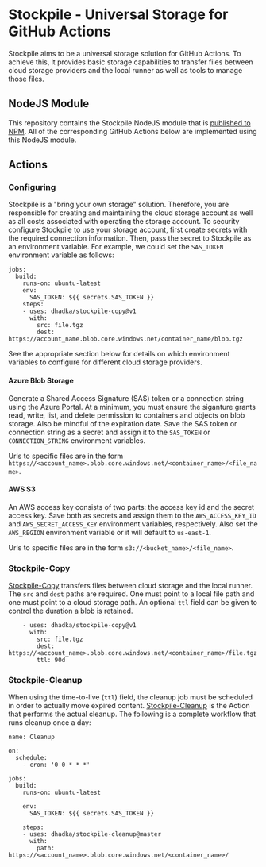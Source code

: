 # Stockpile - Universal Storage for GitHub Actions

Stockpile aims to be a universal storage solution for GitHub Actions.  To achieve this, it provides basic storage
capabilities to transfer files between cloud storage providers and the local runner as well as tools to manage
those files.

## NodeJS Module

This repository contains the Stockpile NodeJS module that is [published to NPM](http://npmjs.com/package/gh-stockpile).
All of the corresponding GitHub Actions below are implemented using this NodeJS module.

## Actions

### Configuring

Stockpile is a "bring your own storage" solution.  Therefore, you are responsible for creating and maintaining the
cloud storage account as well as all costs associated with operating the storage account.  To security configure
Stockpile to use your storage account, first create secrets with the required connection information.  Then,
pass the secret to Stockpile as an environment variable.  For example, we could set the `SAS_TOKEN` environment
variable as follows:

```
jobs:
  build:
    runs-on: ubuntu-latest
    env:
      SAS_TOKEN: ${{ secrets.SAS_TOKEN }}
    steps:
    - uses: dhadka/stockpile-copy@v1
      with:
        src: file.tgz
        dest: https://account_name.blob.core.windows.net/container_name/blob.tgz
```

See the appropriate section below for details on which environment variables to configure for different cloud
storage providers.

#### Azure Blob Storage

Generate a Shared Access Signature (SAS) token or a connection string using the Azure Portal.  At a minimum, you
must ensure the siganture grants read, write, list, and delete permission to containers and objects on blob storage.
Also be mindful of the expiration date.  Save the SAS token or connection string as a secret and assign it to the
`SAS_TOKEN` or `CONNECTION_STRING` environment variables.

Urls to specific files are in the form `https://<account_name>.blob.core.windows.net/<container_name>/<file_name>`.

#### AWS S3

An AWS access key consists of two parts: the access key id and the secret access key.  Save both as secrets and assign
them to the `AWS_ACCESS_KEY_ID` and `AWS_SECRET_ACCESS_KEY` environment variables, respectively.  Also set the 
`AWS_REGION` environment variable or it will default to `us-east-1`.

Urls to specific files are in the form `s3://<bucket_name>/<file_name>`.

### Stockpile-Copy

[Stockpile-Copy](http://github.com/dhadka/stockpile-copy) transfers files between cloud storage and the local
runner.  The `src` and `dest` paths are required.  One must point to a local file path and one must point to
a cloud storage path.  An optional `ttl` field can be given to control the duration a blob is retained.

```
    - uses: dhadka/stockpile-copy@v1
      with:
        src: file.tgz
        dest: https://<account_name>.blob.core.windows.net/<container_name>/file.tgz
        ttl: 90d
```

### Stockpile-Cleanup

When using the time-to-live (`ttl`) field, the cleanup job must be scheduled in order to actually move expired
content.  [Stockpile-Cleanup](http://github.com/dhadka/stockpile-cleanup) is the Action that performs the actual
cleanup.  The following is a complete workflow that runs cleanup once a day:

```
name: Cleanup

on:
  schedule:
    - cron: '0 0 * * *'

jobs:
  build:
    runs-on: ubuntu-latest
    
    env:
      SAS_TOKEN: ${{ secrets.SAS_TOKEN }}

    steps:
    - uses: dhadka/stockpile-cleanup@master
      with:
        path: https://<account_name>.blob.core.windows.net/<container_name>/
```